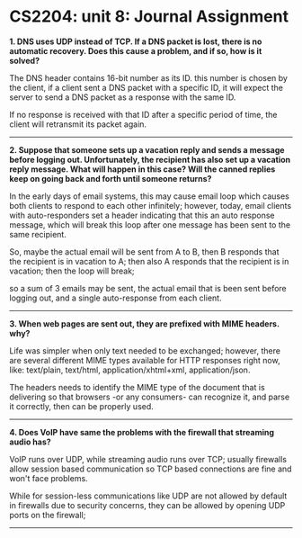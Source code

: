 # CS2204: unit 8: Journal Assignment

**1. DNS uses UDP instead of TCP. If a DNS packet is lost, there is no automatic recovery. Does this cause a problem, and if so, how is it solved?**

The DNS header contains 16-bit number as its ID. this number is chosen by the client, if a client sent a DNS packet with a specific ID, it will expect the server to send a DNS packet as a response with the same ID.

If no response is received with that ID after a specific period of time, the client will retransmit its packet again.

---

**2. Suppose that someone sets up a vacation reply and sends a message before logging out. Unfortunately, the recipient has also set up a vacation reply message. What will happen in this case? Will the canned replies keep on going back and forth until someone returns?**

In the early days of email systems, this may cause email loop which causes both clients to respond to each other infinitely; however, today, email clients with auto-responders set a header indicating that this an auto response message, which will break this loop after one message has been sent to the same recipient.

So, maybe the actual email will be sent from A to B, then B responds that the recipient is in vacation to A; then also A responds that the recipient is in vacation; then the loop will break;

so a sum of 3 emails may be sent, the actual email that is been sent before logging out, and a single auto-response from each client.

---

**3. When web pages are sent out, they are prefixed with MIME headers. why?**

Life was simpler when only text needed to be exchanged; however, there are several different MIME types available for HTTP responses right now, like: text/plain, text/html, application/xhtml+xml, application/json.

The headers needs to identify the MIME type of the document that is delivering so that browsers -or any consumers- can recognize it, and parse it correctly, then can be properly used.

---

**4. Does VoIP have same the problems with the firewall that streaming audio has?**

VoIP runs over UDP, while streaming audio runs over TCP; usually firewalls allow session based communication so TCP based connections are fine and won't face problems.

While for session-less communications like UDP are not allowed by default in firewalls due to security concerns, they can be allowed by opening UDP ports on the firewall;

---
